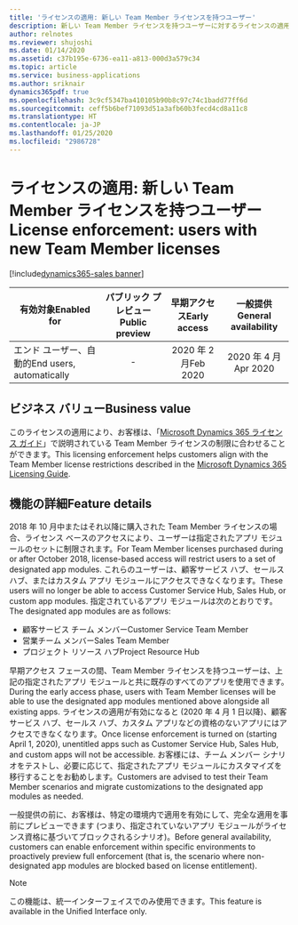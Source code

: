 ```yaml
---
title: 'ライセンスの適用: 新しい Team Member ライセンスを持つユーザー'
description: 新しい Team Member ライセンスを持つユーザーに対するライセンスの適用。
author: relnotes
ms.reviewer: shujoshi
ms.date: 01/14/2020
ms.assetid: c37b195e-6736-ea11-a813-000d3a579c34
ms.topic: article
ms.service: business-applications
ms.author: sriknair
dynamics365pdf: true
ms.openlocfilehash: 3c9cf5347ba410105b90b8c97c74c1badd77ff6d
ms.sourcegitcommit: ceff5b6bef71093d51a3afb60b3fecd4cd8a11c8
ms.translationtype: HT
ms.contentlocale: ja-JP
ms.lasthandoff: 01/25/2020
ms.locfileid: "2986728"
---
```

# <a name="license-enforcement-users-with-new-team-member-licenses"></a><span data-ttu-id="18fe0-103">ライセンスの適用: 新しい Team Member ライセンスを持つユーザー</span><span class="sxs-lookup"><span data-stu-id="18fe0-103">License enforcement: users with new Team Member licenses</span></span>
[!include[dynamics365-sales banner](../includes/dynamics365-sales.md)]

| <span data-ttu-id="18fe0-104">有効対象</span><span class="sxs-lookup"><span data-stu-id="18fe0-104">Enabled for</span></span>    |  <span data-ttu-id="18fe0-105">パブリック プレビュー</span><span class="sxs-lookup"><span data-stu-id="18fe0-105">Public preview</span></span> | <span data-ttu-id="18fe0-106">早期アクセス</span><span class="sxs-lookup"><span data-stu-id="18fe0-106">Early access</span></span> | <span data-ttu-id="18fe0-107">一般提供</span><span class="sxs-lookup"><span data-stu-id="18fe0-107">General availability</span></span> | 
| ---------- | :----------: |:----------: |:----------: |
|<span data-ttu-id="18fe0-108">エンド ユーザー、自動的</span><span class="sxs-lookup"><span data-stu-id="18fe0-108">End users, automatically</span></span>|-|<span data-ttu-id="18fe0-109">2020 年 2 月</span><span class="sxs-lookup"><span data-stu-id="18fe0-109">Feb 2020</span></span>| <span data-ttu-id="18fe0-110">2020 年 4 月</span><span class="sxs-lookup"><span data-stu-id="18fe0-110">Apr 2020</span></span>|


## <a name="business-value"></a><span data-ttu-id="18fe0-111">ビジネス バリュー</span><span class="sxs-lookup"><span data-stu-id="18fe0-111">Business value</span></span>
<!-- bv start -->
<span data-ttu-id="18fe0-112">このライセンスの適用により、お客様は、「[Microsoft Dynamics 365 ライセンス ガイド](https://go.microsoft.com/fwlink/p/?LinkId=866544)」で説明されている Team Member ライセンスの制限に合わせることができます。</span><span class="sxs-lookup"><span data-stu-id="18fe0-112">This licensing enforcement helps customers align with the Team Member license restrictions described in the [Microsoft Dynamics 365 Licensing Guide](https://go.microsoft.com/fwlink/p/?LinkId=866544).</span></span>
<!-- bv end -->


## <a name="feature-details"></a><span data-ttu-id="18fe0-113">機能の詳細</span><span class="sxs-lookup"><span data-stu-id="18fe0-113">Feature details</span></span>
<!--feature detail start -->
<span data-ttu-id="18fe0-114">2018 年 10 月中またはそれ以降に購入された Team Member ライセンスの場合、ライセンス ベースのアクセスにより、ユーザーは指定されたアプリ モジュールのセットに制限されます。</span><span class="sxs-lookup"><span data-stu-id="18fe0-114">For Team Member licenses purchased during or after October 2018, license-based access will restrict users to a set of designated app modules.</span></span> <span data-ttu-id="18fe0-115">これらのユーザーは、顧客サービス ハブ、セールス ハブ、またはカスタム アプリ モジュールにアクセスできなくなります。</span><span class="sxs-lookup"><span data-stu-id="18fe0-115">These users will no longer be able to access Customer Service Hub, Sales Hub, or custom app modules.</span></span> <span data-ttu-id="18fe0-116">指定されているアプリ モジュールは次のとおりです。</span><span class="sxs-lookup"><span data-stu-id="18fe0-116">The designated app modules are as follows:</span></span>

- <span data-ttu-id="18fe0-117">顧客サービス チーム メンバー</span><span class="sxs-lookup"><span data-stu-id="18fe0-117">Customer Service Team Member</span></span> 
- <span data-ttu-id="18fe0-118">営業チーム メンバー</span><span class="sxs-lookup"><span data-stu-id="18fe0-118">Sales Team Member</span></span>
- <span data-ttu-id="18fe0-119">プロジェクト リソース ハブ</span><span class="sxs-lookup"><span data-stu-id="18fe0-119">Project Resource Hub</span></span>

<span data-ttu-id="18fe0-120">早期アクセス フェースの間、Team Member ライセンスを持つユーザーは、上記の指定されたアプリ モジュールと共に既存のすべてのアプリを使用できます。</span><span class="sxs-lookup"><span data-stu-id="18fe0-120">During the early access phase, users with Team Member licenses will be able to use the designated app modules mentioned above alongside all existing apps.</span></span> <span data-ttu-id="18fe0-121">ライセンスの適用が有効になると (2020 年 4 月 1 日以降)、顧客サービス ハブ、セールス ハブ、カスタム アプリなどの資格のないアプリにはアクセスできなくなります。</span><span class="sxs-lookup"><span data-stu-id="18fe0-121">Once license enforcement is turned on (starting April 1, 2020), unentitled apps such as Customer Service Hub, Sales Hub, and custom apps will not be accessible.</span></span> <span data-ttu-id="18fe0-122">お客様には、チーム メンバー シナリオをテストし、必要に応じて、指定されたアプリ モジュールにカスタマイズを移行することをお勧めします。</span><span class="sxs-lookup"><span data-stu-id="18fe0-122">Customers are advised to test their Team Member scenarios and migrate customizations to the designated app modules as needed.</span></span>

<span data-ttu-id="18fe0-123">一般提供の前に、お客様は、特定の環境内で適用を有効にして、完全な適用を事前にプレビューできます (つまり、指定されていないアプリ モジュールがライセンス資格に基づいてブロックされるシナリオ)。</span><span class="sxs-lookup"><span data-stu-id="18fe0-123">Before general availability, customers can enable enforcement within specific environments to proactively preview full enforcement (that is, the scenario where non-designated app modules are blocked based on license entitlement).</span></span>
<!--feature detail end -->

> [!NOTE]
> <span data-ttu-id="18fe0-124">この機能は、統一インターフェイスでのみ使用できます。</span><span class="sxs-lookup"><span data-stu-id="18fe0-124">This feature is available in the Unified Interface only.</span></span>






